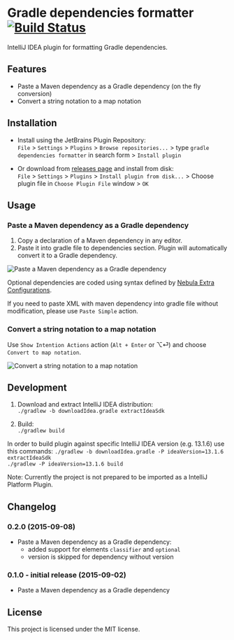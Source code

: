 # Gradle dependencies formatter [![Build Status](https://travis-ci.org/platan/idea-gradle-dependencies-formatter.svg?branch=master)](https://travis-ci.org/platan/idea-gradle-dependencies-formatter)
IntelliJ IDEA plugin for formatting Gradle dependencies. 

## Features

- Paste a Maven dependency as a Gradle dependency (on the fly conversion)
- Convert a string notation to a map notation

## Installation

- Install using the JetBrains Plugin Repository:  
`File` > `Settings` > `Plugins` > `Browse repositories...` > type `gradle dependencies formatter` in search form > `Install plugin`

- Or download from [releases page](https://github.com/platan/idea-gradle-dependencies-formatter/releases) and install from disk:  
`File` > `Settings` > `Plugins` > `Install plugin from disk...` > Choose plugin file in `Choose Plugin File` window > `OK`

## Usage

### Paste a Maven dependency as a Gradle dependency

1. Copy a declaration of a Maven dependency in any editor.
2. Paste it into gradle file to dependencies section. Plugin will automatically convert it to a Gradle dependency.

![Paste a Maven dependency as a Gradle dependency](https://raw.githubusercontent.com/platan/idea-gradle-dependencies-formatter/master/readme/paste.gif)

Optional dependencies are coded using syntax defined by [Nebula Extra Configurations](https://github.com/nebula-plugins/gradle-extra-configurations-plugin/). 

If you need to paste XML with maven dependency into gradle file without modification, please use `Paste Simple` action.

### Convert a string notation to a map notation

Use `Show Intention Actions` action (`Alt + Enter` or ⌥⏎) and choose `Convert to map notation`.

![Convert a string notation to a map notation](https://raw.githubusercontent.com/platan/idea-gradle-dependencies-formatter/master/readme/to_map_notation.gif)

## Development

1. Download and extract IntelliJ IDEA distribution:  
`./gradlew -b downloadIdea.gradle extractIdeaSdk`

1. Build:  
`./gradlew build`

In order to build plugin against specific IntelliJ IDEA version (e.g. 13.1.6) use this commands:
`./gradlew -b downloadIdea.gradle -P ideaVersion=13.1.6 extractIdeaSdk`  
`./gradlew -P ideaVersion=13.1.6 build`

Note: Currently the project is not prepared to be imported as a IntelliJ Platform Plugin.

## Changelog

### 0.2.0 (2015-09-08)
- Paste a Maven dependency as a Gradle dependency:
    - added support for elements `classifier` and `optional`
    - version is skipped for dependency without version

### 0.1.0 - initial release (2015-09-02)
- Paste a Maven dependency as a Gradle dependency

## License

This project is licensed under the MIT license.
